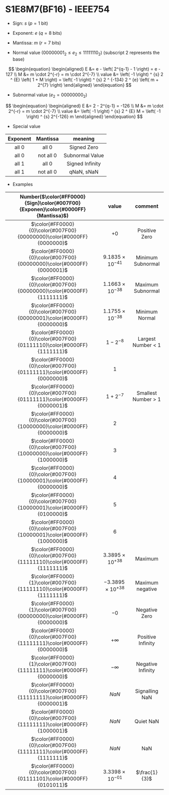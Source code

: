 # S1E8M7(BF16) - IEEE754

+ Sign:     $s$ ($p=1$ bit)
+ Exponent: $e$ ($q=8$ bits)
+ Mantissa: $m$ ($r=7$ bits)

+ Normal value ($00000001_2 \le e_2 \le 11111110_2$) (subscript 2 represents the base)

$$
\begin{equation}
\begin{aligned}
E &= e - \left( 2^{q-1} - 1 \right) = e - 127 \\
M &= m \cdot 2^{-r} = m \cdot 2^{-7} \\
value &= \left( -1 \right) ^ {s} 2 ^ {E} \left( 1 + M \right) = \left( -1 \right) ^ {s} 2 ^ {-134} 2 ^ {e} \left( m  + 2^{7} \right)
\end{aligned}
\end{equation}
$$

+ Subnormal value ($e_2 = 00000000_2$)

$$
\begin{equation}
\begin{aligned}
E &= 2 - 2^{q-1} = -126 \\
M &= m \cdot 2^{-r} = m \cdot 2^{-7} \\
value &= \left( -1 \right) ^ {s} 2 ^ {E} M = \left( -1 \right) ^ {s} 2^{-126} m
\end{aligned}
\end{equation}
$$

+ Special value

| Exponent  | Mantissa  | meaning         |
| :-:       | :-:       | :-:             |
| all 0     | all 0     | Signed Zero     |
| all 0     | not all 0 | Subnormal Value |
| all 1 | all 0     | Signed Infinity |
| all 1 | not all 0 | qNaN, sNaN      |

+ Examples

| Number($\color{#FF0000}{Sign}\color{#007F00}{Exponen}\color{#0000FF}{Mantissa}$) | value          | comment          |
| :-:        | :-:            | :-:              |
| $\color{#FF0000}{0}\color{#007F00}{00000000}\color{#0000FF}{0000000}$         | $+0$               | Positive Zero       |
| $\color{#FF0000}{0}\color{#007F00}{00000000}\color{#0000FF}{0000001}$         | $9.1835\times10^{-41}$ | Minimum Subnormal   |
| $\color{#FF0000}{0}\color{#007F00}{00000000}\color{#0000FF}{1111111}$         | $1.1663\times10^{-38}$ | Maximum Subnormal   |
| $\color{#FF0000}{0}\color{#007F00}{00000001}\color{#0000FF}{0000000}$         | $1.1755\times10^{-38}$ | Minimum Normal      |
| $\color{#FF0000}{0}\color{#007F00}{01111110}\color{#0000FF}{1111111}$     | $1 - 2^{-8}$       | Largest Number < 1  |
| $\color{#FF0000}{0}\color{#007F00}{01111111}\color{#0000FF}{0000000}$         | $1$                |                     |
| $\color{#FF0000}{0}\color{#007F00}{01111111}\color{#0000FF}{0000001}$         | $1 + 2^{-7}$       | Smallest Number > 1 |
| $\color{#FF0000}{0}\color{#007F00}{10000000}\color{#0000FF}{0000000}$         | $2$                |                     |
| $\color{#FF0000}{0}\color{#007F00}{10000000}\color{#0000FF}{1000000}$         | $3$                |                     |
| $\color{#FF0000}{0}\color{#007F00}{10000001}\color{#0000FF}{0000000}$     | $4$                |                     |
| $\color{#FF0000}{0}\color{#007F00}{10000001}\color{#0000FF}{0100000}$     | $5$                |                     |
| $\color{#FF0000}{0}\color{#007F00}{10000001}\color{#0000FF}{1000000}$     | $6$                |                     |
| $\color{#FF0000}{0}\color{#007F00}{11111110}\color{#0000FF}{1111111}$     | $3.3895\times10^{+38}$ | Maximum |
| $\color{#FF0000}{1}\color{#007F00}{11111110}\color{#0000FF}{1111111}$     | $-3.3895\times10^{+38}$ | Maximum negative    |
| $\color{#FF0000}{1}\color{#007F00}{00000000}\color{#0000FF}{0000000}$         | $-0$               | Negative Zero       |
| $\color{#FF0000}{0}\color{#007F00}{11111111}\color{#0000FF}{0000000}$     | $+\infty$          | Positive Infinity   |
| $\color{#FF0000}{1}\color{#007F00}{11111111}\color{#0000FF}{0000000}$     | $-\infty$          | Negative Infinity   |
| $\color{#FF0000}{0}\color{#007F00}{11111111}\color{#0000FF}{0000001}$     | $NaN$              | Signalling NaN      |
| $\color{#FF0000}{0}\color{#007F00}{11111111}\color{#0000FF}{1000001}$ | $NaN$              | Quiet NaN           |
| $\color{#FF0000}{0}\color{#007F00}{11111111}\color{#0000FF}{1111111}$         | $NaN$              | NaN                 |
| $\color{#FF0000}{0}\color{#007F00}{01111101}\color{#0000FF}{0101011}$     | $3.3398\times10^{-01}$ | $\frac{1}{3}$      |
